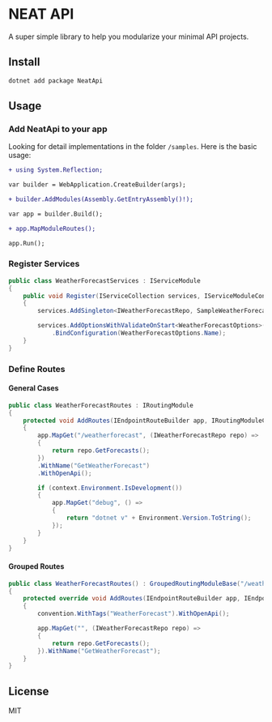 # NEAT API

A super simple library to help you modularize your minimal API projects.

## Install

```bash
dotnet add package NeatApi
```

## Usage

### Add **NeatApi** to your app

Looking for detail implementations in the folder `/samples`. Here is the basic usage:

```diff
+ using System.Reflection;

var builder = WebApplication.CreateBuilder(args);

+ builder.AddModules(Assembly.GetEntryAssembly()!);

var app = builder.Build();

+ app.MapModuleRoutes();

app.Run();
```

### Register Services

```csharp
public class WeatherForecastServices : IServiceModule
{
    public void Register(IServiceCollection services, IServiceModuleContext context)
    {
        services.AddSingleton<IWeatherForecastRepo, SampleWeatherForecastRepo>();

        services.AddOptionsWithValidateOnStart<WeatherForecastOptions>()
            .BindConfiguration(WeatherForecastOptions.Name);
    }
}
```

### Define Routes

#### General Cases

```csharp
public class WeatherForecastRoutes : IRoutingModule
{
    protected void AddRoutes(IEndpointRouteBuilder app, IRoutingModuleContext context)
    {
        app.MapGet("/weatherforecast", (IWeatherForecastRepo repo) =>
        {
            return repo.GetForecasts();
        })
        .WithName("GetWeatherForecast")
        .WithOpenApi();

        if (context.Environment.IsDevelopment())
        {
            app.MapGet("debug", () =>
            {
                return "dotnet v" + Environment.Version.ToString();
            });
        }
    }
}
```

#### Grouped Routes

```csharp
public class WeatherForecastRoutes() : GroupedRoutingModuleBase("/weatherforecast")
{
    protected override void AddRoutes(IEndpointRouteBuilder app, IEndpointConventionBuilder convention, IRoutingModuleContext context)
    {
        convention.WithTags("WeatherForecast").WithOpenApi();

        app.MapGet("", (IWeatherForecastRepo repo) =>
        {
            return repo.GetForecasts();
        }).WithName("GetWeatherForecast");
    }
}
```

## License

MIT